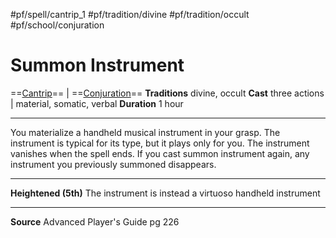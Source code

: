 #pf/spell/cantrip_1 #pf/tradition/divine #pf/tradition/occult #pf/school/conjuration
# Summon Instrument
==[Cantrip](../../../Traits/Cantrip.md)== | ==[Conjuration](../../../Traits/Conjuration.md)==
**Traditions** divine, occult
**Cast** three actions | material, somatic, verbal
**Duration** 1 hour

---
You materialize a handheld musical instrument in your grasp. The instrument is typical for its type, but it plays only for you. The instrument vanishes when the spell ends. If you cast summon instrument again, any instrument you previously summoned disappears.

---
**Heightened (5th)** The instrument is instead a virtuoso handheld instrument

---
**Source** Advanced Player's Guide pg 226 